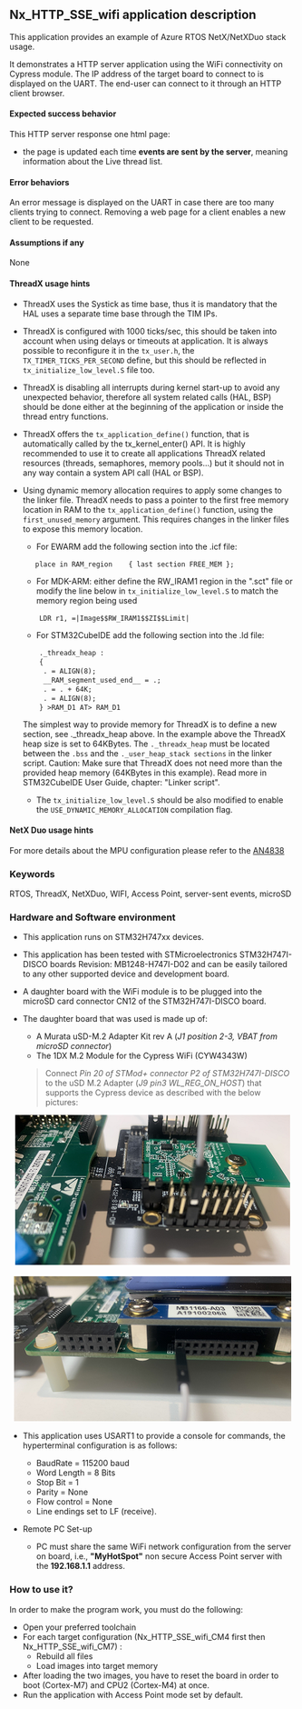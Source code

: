 
## <b>Nx_HTTP_SSE_wifi application description</b>

This application provides an example of Azure RTOS NetX/NetXDuo stack usage.

It demonstrates a HTTP server application using the WiFi connectivity on Cypress module.
The IP address of the target board to connect to is displayed on the UART.
The end-user can connect to it through an HTTP client browser.

#### <b>Expected success behavior</b>

This HTTP server response one html page:
 - the page is updated each time **events are sent by the server**, meaning information about the Live thread list.


#### <b>Error behaviors</b>

An error message is displayed on the UART in case there are too many clients trying to connect.
Removing a web page for a client enables a new client to be requested.

#### <b>Assumptions if any</b>

None

#### <b>ThreadX usage hints</b>

- ThreadX uses the Systick as time base, thus it is mandatory that the HAL uses a separate time base through the TIM IPs.
- ThreadX is configured with 1000 ticks/sec, this should be taken into account when using delays or timeouts at application. It is always possible to reconfigure it in the `tx_user.h`, the `TX_TIMER_TICKS_PER_SECOND` define, but this should be reflected in `tx_initialize_low_level.S` file too.
- ThreadX is disabling all interrupts during kernel start-up to avoid any unexpected behavior, therefore all system related calls (HAL, BSP) should be done either at the beginning of the application or inside the thread entry functions.
- ThreadX offers the `tx_application_define()` function, that is automatically called by the tx_kernel_enter() API.
  It is highly recommended to use it to create all applications ThreadX related resources (threads, semaphores, memory pools...) but it should not in any way contain a system API call (HAL or BSP).
- Using dynamic memory allocation requires to apply some changes to the linker file.
  ThreadX needs to pass a pointer to the first free memory location in RAM to the `tx_application_define()` function, using the `first_unused_memory` argument.
  This requires changes in the linker files to expose this memory location.
    - For EWARM add the following section into the .icf file:
     ```
        place in RAM_region    { last section FREE_MEM };
     ```
    - For MDK-ARM:
    either define the RW_IRAM1 region in the ".sct" file
    or modify the line below in `tx_initialize_low_level.S` to match the memory region being used
    ```
        LDR r1, =|Image$$RW_IRAM1$$ZI$$Limit|
    ```
    - For STM32CubeIDE add the following section into the .ld file:
    ```
        ._threadx_heap :
        {
         . = ALIGN(8);
         __RAM_segment_used_end__ = .;
         . = . + 64K;
         . = ALIGN(8);
        } >RAM_D1 AT> RAM_D1
    ```

    The simplest way to provide memory for ThreadX is to define a new section, see ._threadx_heap above.
    In the example above the ThreadX heap size is set to 64KBytes.
    The `._threadx_heap` must be located between the `.bss` and the `._user_heap_stack sections` in the linker script.
    Caution: Make sure that ThreadX does not need more than the provided heap memory (64KBytes in this example).
    Read more in STM32CubeIDE User Guide, chapter: "Linker script".

    - The `tx_initialize_low_level.S` should be also modified to enable the `USE_DYNAMIC_MEMORY_ALLOCATION` compilation flag.

#### <b>NetX Duo usage hints</b>

For more details about the MPU configuration please refer to the [AN4838](https://www.st.com/resource/en/application_note/dm00272912-managing-memory-protection-unit-in-stm32-mcus-stmicroelectronics.pdf)

### <b>Keywords</b>

RTOS, ThreadX, NetXDuo, WIFI, Access Point, server-sent events, microSD


### <b>Hardware and Software environment</b>

- This application runs on STM32H747xx devices.
- This application has been tested with STMicroelectronics STM32H747I-DISCO boards Revision: MB1248-H747I-D02
  and can be easily tailored to any other supported device and development board.

- A daughter board with the WiFi module is to be plugged into the microSD card connector CN12 of the STM32H747I-DISCO board.
- The daughter board that was used is made up of:
  - A Murata uSD-M.2 Adapter Kit rev A (*J1 position 2-3, VBAT from microSD connector*)
  - The 1DX M.2 Module for the Cypress WiFi (CYW4343W)

  > Connect *Pin 20 of STMod+ connector P2 of STM32H747I-DISCO* to the uSD M.2 Adapter (*J9 pin3 WL_REG_ON_HOST*) that supports the Cypress device
    as described with the below pictures:
  
<center>

![picture1](_htmresc/IMG_3601.png "picture1")
<br/><br/>
![picture2](_htmresc/IMG_3602.png "picture2")

</center>


- This application uses USART1 to provide a console for commands, the hyperterminal configuration is as follows:
  - BaudRate = 115200 baud
  - Word Length = 8 Bits
  - Stop Bit = 1
  - Parity = None
  - Flow control = None
  - Line endings set to LF (receive).

 - Remote PC Set-up
   - PC must share the same WiFi network configuration from the server on board, i.e., **"MyHotSpot"** non secure Access Point server with the **192.168.1.1** address.


### <b>How to use it?</b>

In order to make the program work, you must do the following:

- Open your preferred toolchain
- For each target configuration (Nx_HTTP_SSE_wifi_CM4 first then Nx_HTTP_SSE_wifi_CM7) : 
     - Rebuild all files 
     - Load images into target memory
- After loading the two images, you have to reset the board in order to boot (Cortex-M7) and CPU2 (Cortex-M4) at once.
- Run the application with Access Point mode set by default.
